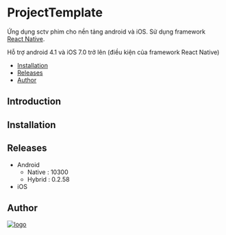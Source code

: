 # ProjectTemplate

Ứng dụng sctv phim cho nền tảng android và iOS. Sử dụng framework [React Native](https://facebook.github.io/react-native/).

Hỗ trợ android 4.1 và iOS 7.0 trở lên (điều kiện của framework React Native)

- [Installation](#Installation)
- [Releases](#Releases)
- [Author](#Author)

## Introduction

## Installation

## Releases
* Android
  * Native : 10300
  * Hybrid : 0.2.58
* iOS

## Author
[![logo](http://gviet.vn/web/images/ThuDoMultimedia.png)](http://thudomultimedia.vn/)
